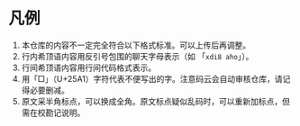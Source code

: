 # 凡例

1. 本仓库的内容不一定完全符合以下格式标准。可以上传后再调整。
2. 行内希顶语内容用反引号包围的聊天字母表示（如 「`xdi8 aho`」）。
3. 行间希顶语内容用行间代码格式表示。
4. 用「□」（U+25A1）字符代表不便写出的字。注意码云会自动审核仓库，请记得必要删减。
5. 原文采半角标点，可以换成全角。原文标点疑似乱码时，可以重新加标点，但需在校勘记说明。

